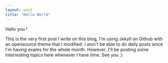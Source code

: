 ```yaml
---
layout: post
title: "Hello World"
---
```


Hello you ! 

This is the very first post I write on this blog, I'm using Jekyll on Github with an opensource theme that I modified. I won't be able to do daily posts since I'm having exams for the whole month. However, I'll be posting some interresting topics here whenever I have time. See you :)

